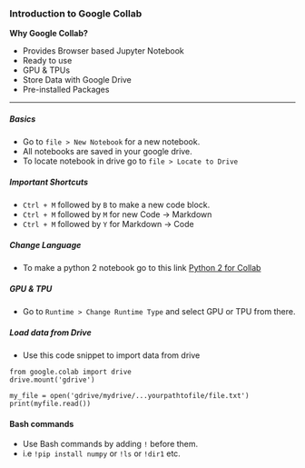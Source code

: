 
### Introduction to Google Collab
<b> Why Google Collab?</b>
- Provides Browser based Jupyter Notebook
- Ready to use
- GPU & TPUs
- Store Data with Google Drive
- Pre-installed Packages
---

##### Basics
- Go to `file > New Notebook` for a new notebook.
- All notebooks are saved in your google drive.
- To locate notebook in drive go to `file > Locate to Drive`

##### Important Shortcuts
- `Ctrl + M` followed by `B` to make a new code block.
- `Ctrl + M` followed by `M` for new Code -> Markdown
- `Ctrl + M` followed by `Y` for Markdown -> Code

##### Change Language
- To make a python 2 notebook go to this link [Python 2 for Collab](bit.ly/colabpy2)

##### GPU & TPU
- Go to `Runtime > Change Runtime Type` and select GPU or TPU from there.

##### Load data from Drive
- Use this code snippet to import data from drive
```python3
from google.colab import drive
drive.mount('gdrive')

my_file = open('gdrive/mydrive/...yourpathtofile/file.txt')
print(myfile.read())
```

#### Bash commands
- Use Bash commands by adding `!` before them.
- i.e `!pip install numpy` or `!ls` or `!dir1` etc.
